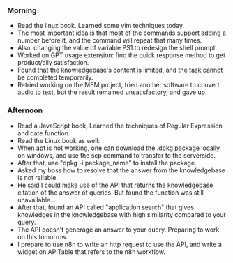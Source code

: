 ### Morning
 - Read the linux book. Learned some vim techniques today. 
 - The most important idea is that most of the commands support adding a number before it, and the command will repeat that many times. 
 - Also, changing the value of variable PS1 to redesign the shell prompt.
 - Worked on GPT usage extension: find the quick response method to get product/ally satisfaction. 
 - Found that the knowledgebase's content is limited, and the task cannot be completed temporarily.
 - Retried working on the MEM project, tried another software to convert audio to text, but the result remained unsatisfactory, and gave up.
 
### Afternoon
 - Read a JavaScript book, Learned the techniques of Regular Expression and date function.
 - Read the Linux book as well:
 - When apt is not working, one can download the .dpkg package locally on windows, and use the scp command to transfer to the serverside.
 - After that, use "dpkg -i package_name" to install the package.
 - Asked my boss how to resolve that the answer from the knowledgebase is not reliable. 
 - He said I could make use of the API that returns the knowledgebase citation of the answer of queries. But found the function was still unavailable...
 - After that, found an API called "application search" that gives knowledges in the knowledgebase with high similarity compared to your query.
 - The API doesn't generage an answer to your query. Preparing to work on this tomorrow.
 - I prepare to use n8n to write an http request to use the API, and write a widget on APITable that refers to the n8n workflow.